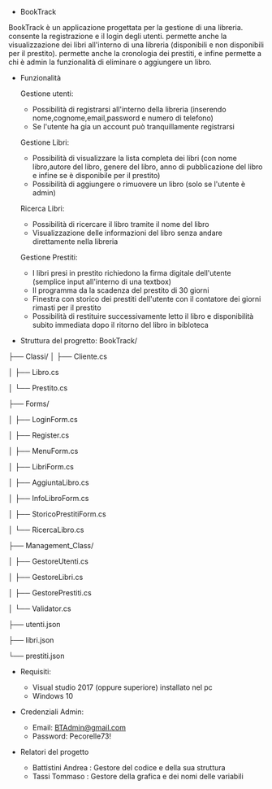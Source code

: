 - BookTrack
  
BookTrack è un applicazione progettata per la gestione di una libreria. 
consente la registrazione e il login degli utenti.
permette anche la visualizzazione dei libri all'interno di una libreria (disponibili e non disponibili per il prestito).
permette anche la cronologia dei prestiti, e  infine permette a chi è admin la funzionalità di eliminare o aggiungere un libro.

- Funzionalità
  
  Gestione utenti:
  - Possibilità di registrarsi all'interno della libreria (inserendo nome,cognome,email,password e numero di telefono)
  - Se l'utente ha gia un account può tranquillamente registrarsi

  Gestione Libri:

  - Possibilità di visualizzare la lista completa dei libri (con nome libro,autore del libro, genere del libro, anno di pubblicazione del libro e infine se è disponibile per il prestito)
  - Possibilità di aggiungere o rimuovere un libro (solo se l'utente è admin)

  Ricerca Libri:
  
  - Possibilità di ricercare il libro tramite il nome del libro
  - Visualizzazione delle informazioni del libro senza andare direttamente nella libreria
  
  Gestione Prestiti:
  
  - I libri presi in prestito richiedono la firma digitale dell'utente (semplice input all'interno di una textbox)
  - Il programma da la scadenza del prestito di 30 giorni
  - Finestra con storico dei prestiti dell'utente con il contatore dei giorni rimasti per il prestito
  - Possibilità di restituire successivamente letto il libro e disponibilità subito immediata dopo il ritorno del libro in bibloteca

- Struttura del progretto:
BookTrack/

├── Classi/
│   ├── Cliente.cs

│   ├── Libro.cs

│   └── Prestito.cs

├── Forms/

│   ├── LoginForm.cs

│   ├── Register.cs

│   ├── MenuForm.cs

│   ├── LibriForm.cs

│   ├── AggiuntaLibro.cs

│   ├── InfoLibroForm.cs

│   ├── StoricoPrestitiForm.cs

│   └── RicercaLibro.cs

├── Management_Class/

│   ├── GestoreUtenti.cs

│   ├── GestoreLibri.cs

│   ├── GestorePrestiti.cs

│   └── Validator.cs

├── utenti.json

├── libri.json

└── prestiti.json




- Requisiti:
  
  - Visual studio 2017 (oppure superiore) installato nel pc
  - Windows 10

- Credenziali Admin:
  
  - Email: BTAdmin@gmail.com
  - Password: Pecorelle73! 


- Relatori del progetto
  
  - Battistini Andrea : Gestore del codice e della sua struttura 
  - Tassi Tommaso : Gestore della grafica e dei nomi delle variabili
    
